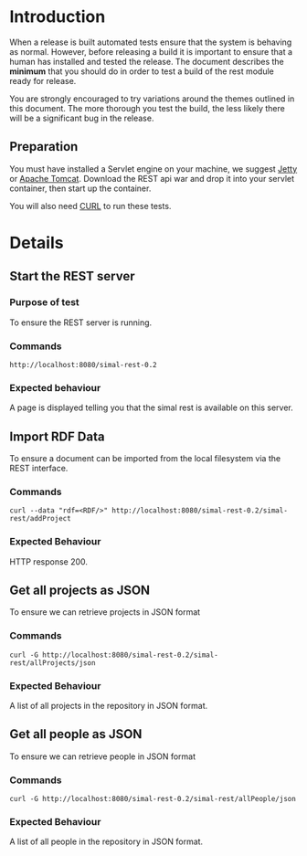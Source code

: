 # Introduction #

When a release is built automated tests ensure that the system is behaving as normal. However, before releasing a build it is important to ensure that a human has installed and tested the release. The document describes the **minimum** that you should do in order to test a build of the rest module ready for release.

You are strongly encouraged to try variations around the themes outlined in this document. The more thorough you test the build, the less likely there will be a significant bug in the release.

## Preparation ##

You must have installed a Servlet engine on your machine, we suggest [Jetty](http://www.mortbay.org/jetty) or [Apache Tomcat](http://tomcat.apache.org). Download the REST api war and drop it into your servlet container, then start up the container.

You will also need [CURL](http://curl.haxx.se/) to run these tests.

# Details #

## Start the REST server ##

### Purpose of test ###

To ensure the REST server is running.

### Commands ###

```
http://localhost:8080/simal-rest-0.2
```

### Expected behaviour ###

A page is displayed telling you that the simal rest is available on this server.

## Import RDF Data ##

To ensure a document can be imported from the local filesystem via the REST interface.

### Commands ###

```
curl --data "rdf=<RDF/>" http://localhost:8080/simal-rest-0.2/simal-rest/addProject
```

### Expected Behaviour ###

HTTP response 200.

## Get all projects as JSON ##

To ensure we can retrieve projects in JSON format

### Commands ###

```
curl -G http://localhost:8080/simal-rest-0.2/simal-rest/allProjects/json
```

### Expected Behaviour ###

A list of all projects in the repository in JSON format.


## Get all people as JSON ##

To ensure we can retrieve people in JSON format

### Commands ###

```
curl -G http://localhost:8080/simal-rest-0.2/simal-rest/allPeople/json
```

### Expected Behaviour ###

A list of all people in the repository in JSON format.